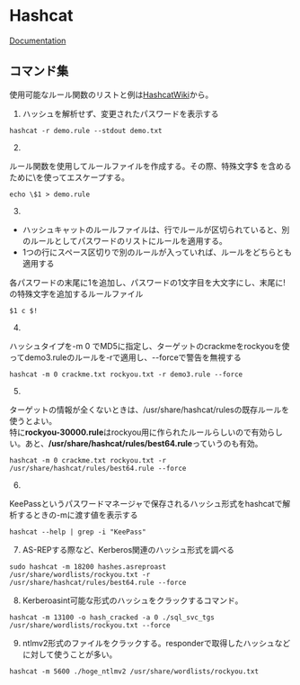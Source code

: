 # Hashcat
[Documentation](https://hashcat.net/wiki/doku.php?id=hashcat)

## コマンド集
使用可能なルール関数のリストと例は[HashcatWiki](https://hashcat.net/wiki/doku.php?id=rule_based_attack)から。

1. ハッシュを解析せず、変更されたパスワードを表示する
```
hashcat -r demo.rule --stdout demo.txt
```

2. 
ルール関数を使用してルールファイルを作成する。その際、特殊文字$
を含めるために\を使ってエスケープする。
```
echo \$1 > demo.rule
```

3. 
- ハッシュキャットのルールファイルは、行でルールが区切られていると、別のルールとしてパスワードのリストにルールを適用する。  
- 1つの行にスペース区切りで別のルールが入っていれば、ルールをどちらとも適用する

各パスワードの末尾に1を追加し、パスワードの1文字目を大文字にし、末尾に!の特殊文字を追加するルールファイル
```
$1 c $!
```

4. 
ハッシュタイプを-m 0 でMD5に指定し、ターゲットのcrackmeをrockyouを使ってdemo3.ruleのルールを-rで適用し、--forceで警告を無視する
```
hashcat -m 0 crackme.txt rockyou.txt -r demo3.rule --force
```

5. 
ターゲットの情報が全くないときは、/usr/share/hashcat/rulesの既存ルールを使うとよい。  
特に**rockyou-30000.rule**はrockyou用に作られたルールらしいので有効らしい。あと、**/usr/share/hashcat/rules/best64.rule**っていうのも有効。
```
hashcat -m 0 crackme.txt rockyou.txt -r /usr/share/hashcat/rules/best64.rule --force
```


6. 
KeePassというパスワードマネージャで保存されるハッシュ形式をhashcatで解析するときの-mに渡す値を表示する
```
hashcat --help | grep -i "KeePass"
```

7. AS-REPする際など、Kerberos関連のハッシュ形式を調べる
```
sudo hashcat -m 18200 hashes.asreproast /usr/share/wordlists/rockyou.txt -r /usr/share/hashcat/rules/best64.rule --force
```

8. Kerberoasint可能な形式のハッシュをクラックするコマンド。
```
hashcat -m 13100 -o hash_cracked -a 0 ./sql_svc_tgs /usr/share/wordlists/rockyou.txt --force
```

9. ntlmv2形式のファイルをクラックする。responderで取得したハッシュなどに対して使うことが多い。
```
hashcat -m 5600 ./hoge_ntlmv2 /usr/share/wordlists/rockyou.txt
```